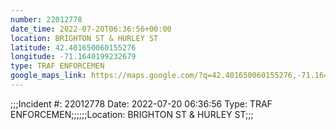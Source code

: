 ```yaml
---
number: 22012778
date_time: 2022-07-20T06:36:56+00:00
location: BRIGHTON ST & HURLEY ST
latitude: 42.401650060155276
longitude: -71.1640199232679
type: TRAF ENFORCEMEN
google_maps_link: https://maps.google.com/?q=42.401650060155276,-71.1640199232679
---
```


;;;Incident #: 22012778  Date: 2022-07-20 06:36:56   Type: TRAF ENFORCEMEN;;;;;;Location: BRIGHTON ST & HURLEY ST;;;
